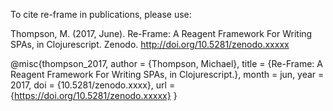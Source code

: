 To cite re-frame in publications, please use:

Thompson, M. (2017, June). Re-Frame: A Reagent Framework For Writing SPAs, in Clojurescript.
Zenodo. http://doi.org/10.5281/zenodo.xxxxx

@misc{thompson_2017,
  author       = {Thompson, Michael},
  title        = {Re-Frame: A Reagent Framework For Writing SPAs, in Clojurescript.},
  month        = jun,
  year         = 2017,
  doi          = {10.5281/zenodo.xxxx},
  url          = {https://doi.org/10.5281/zenodo.xxxxx}
}
